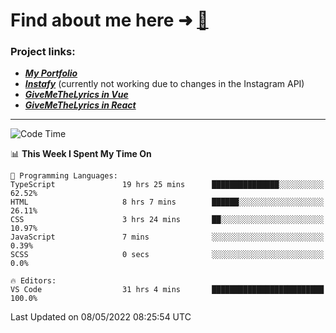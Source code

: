 # Find about me here ➜ [🧑](https://pauabella.dev)

### Project links:
- ***[My Portfolio](https://pauabella.dev)***
- ***[Instafy](https://instafy.me)*** (currently not working due to changes in the Instagram API)
- ***[GiveMeTheLyrics in Vue](https://lyrics.pauabella.dev)***
- ***[GiveMeTheLyrics in React](https://pauabella.dev/GiveMeTheLyrics)***

---
<!--START_SECTION:waka-->
![Code Time](http://img.shields.io/badge/Code%20Time-1%2C026%20hrs%2051%20mins-blue)

📊 **This Week I Spent My Time On** 

```text
💬 Programming Languages: 
TypeScript               19 hrs 25 mins      ███████████████░░░░░░░░░░   62.52% 
HTML                     8 hrs 7 mins        ██████░░░░░░░░░░░░░░░░░░░   26.11% 
CSS                      3 hrs 24 mins       ██░░░░░░░░░░░░░░░░░░░░░░░   10.97% 
JavaScript               7 mins              ░░░░░░░░░░░░░░░░░░░░░░░░░   0.39% 
SCSS                     0 secs              ░░░░░░░░░░░░░░░░░░░░░░░░░   0.0%

🔥 Editors: 
VS Code                  31 hrs 4 mins       █████████████████████████   100.0%

```


 Last Updated on 08/05/2022 08:25:54 UTC
<!--END_SECTION:waka-->
